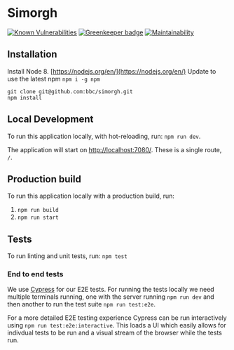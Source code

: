 # Simorgh
[![Known Vulnerabilities](https://snyk.io/test/github/bbc/simorgh/badge.svg)](https://snyk.io/test/github/bbc/simorgh) [![Greenkeeper badge](https://badges.greenkeeper.io/bbc/simorgh.svg)](https://greenkeeper.io/) [![Maintainability](https://api.codeclimate.com/v1/badges/cbca275e184057982f27/maintainability)](https://codeclimate.com/github/bbc/simorgh/maintainability)

## Installation

Install Node 8. [https://nodejs.org/en/](https://nodejs.org/en/)
Update to use the latest npm `npm i -g npm`

```
git clone git@github.com:bbc/simorgh.git
npm install
```

## Local Development

To run this application locally, with hot-reloading, run: `npm run dev`.

The application will start on [http://localhost:7080/](http://localhost:7080/). These is a single route, `/`.

## Production build

To run this application locally with a production build, run:

1.  `npm run build`
2.  `npm run start`

## Tests

To run linting and unit tests, run: `npm test`

### End to end tests

We use [Cypress](https://www.cypress.io/) for our E2E tests. For running the tests locally we need multiple terminals running, one with the server running `npm run dev` and then another to run the test suite `npm run test:e2e`.

For a more detailed E2E testing experience Cypress can be run interactively using `npm run test:e2e:interactive`. This loads a UI which easily allows for indivdual tests to be run and a visual stream of the browser while the tests run.
